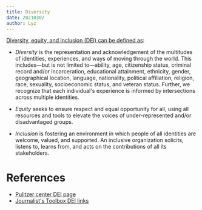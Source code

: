 ```yaml
---
title: Diversity
date: 20210302
author: Lyz
---
```


[Diversity, equity, and inclusion (DEI) can be defined
as](https://pulitzercenter.org/diversity-equity-and-inclusion):

* *Diversity* is the representation and acknowledgement of the multitudes of
    identities, experiences, and ways of moving through the world. This
    includes—but is not limited to—ability, age, citizenship status, criminal
    record and/or incarceration, educational attainment, ethnicity, gender,
    geographical location, language, nationality, political affiliation,
    religion, race, sexuality, socioeconomic status, and veteran status.
    Further, we recognize that each individual's experience is informed by
    intersections across multiple identities.

* *Equity*  seeks to ensure respect and equal opportunity for all, using all
    resources and tools to elevate the voices of under-represented and/or
    disadvantaged groups.

* *Inclusion* is fostering an environment in which people of all identities are
    welcome, valued, and supported. An inclusive organization solicits, listens
    to, learns from, and acts on the contributions of all its stakeholders.

# References

* [Pulitzer center DEI
    page](https://pulitzercenter.org/diversity-equity-and-inclusion)
* [Journalist's Toolbox DEI links](https://www.journaliststoolbox.org/2021/03/01/diversity_links/)
